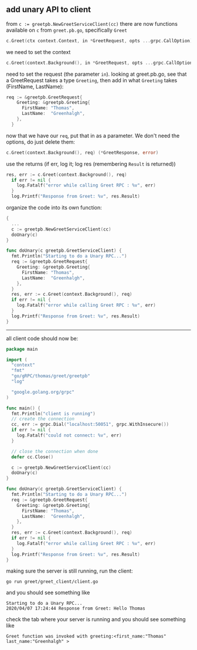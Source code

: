 ## add unary API to client

from `c := greetpb.NewGreetServiceClient(cc)` there are now functions available on `c` from `greet.pb.go`, specifically `Greet`

```go
c.Greet(ctx context.Context, in *GreetRequest, opts ...grpc.CallOption) (*GreetResponse, error)
```

we need to set the context

```go
c.Greet(context.Background(), in *GreetRequest, opts ...grpc.CallOption) (*GreetResponse, error)
```

need to set the request (the parameter `in`). looking at greet.pb.go, see that a GreetRequest takes a type `Greeting`, then add in what `Greeting` takes (FirstName, LastName):

```go
req := &greetpb.GreetRequest{
    Greeting: &greetpb.Greeting{
      FirstName: "Thomas",
      LastName:  "Greenhalgh",
    },
  }
```

now that we have our `req`, put that in as a parameter. We don't need the options, do just delete them:

```go
c.Greet(context.Background(), req) (*GreetResponse, error)
```

use the returns (if err, log it; log res (remembering `Result` is returned))

```go
res, err := c.Greet(context.Background(), req)
  if err != nil {
    log.Fatalf("error while calling Greet RPC : %v", err)
  }
  log.Printf("Response from Greet: %v", res.Result)
```

organize the code into its own function:

```go
{
  ...
  c := greetpb.NewGreetServiceClient(cc)
  doUnary(c)
}

func doUnary(c greetpb.GreetServiceClient) {
  fmt.Println("Starting to do a Unary RPC...")
  req := &greetpb.GreetRequest{
    Greeting: &greetpb.Greeting{
      FirstName: "Thomas",
      LastName:  "Greenhalgh",
    },
  }
  res, err := c.Greet(context.Background(), req)
  if err != nil {
    log.Fatalf("error while calling Greet RPC : %v", err)
  }
  log.Printf("Response from Greet: %v", res.Result)
}
```

---
all client code should now be:

```go
package main

import (
  "context"
  "fmt"
  "go/gRPC/thomas/greet/greetpb"
  "log"

  "google.golang.org/grpc"
)

func main() {
  fmt.Println("client is running")
  // create the connection
  cc, err := grpc.Dial("localhost:50051", grpc.WithInsecure())
  if err != nil {
    log.Fatalf("could not connect: %v", err)
  }

  // close the connection when done
  defer cc.Close()

  c := greetpb.NewGreetServiceClient(cc)
  doUnary(c)
}

func doUnary(c greetpb.GreetServiceClient) {
  fmt.Println("Starting to do a Unary RPC...")
  req := &greetpb.GreetRequest{
    Greeting: &greetpb.Greeting{
      FirstName: "Thomas",
      LastName:  "Greenhalgh",
    },
  }
  res, err := c.Greet(context.Background(), req)
  if err != nil {
    log.Fatalf("error while calling Greet RPC : %v", err)
  }
  log.Printf("Response from Greet: %v", res.Result)
}
```

making sure the server is still running, run the client:

`go run greet/greet_client/client.go`

and you should see something like

```text
Starting to do a Unary RPC...
2020/04/07 17:24:44 Response from Greet: Hello Thomas
```

check the tab where your server is running and you should see something like

```text
Greet function was invoked with greeting:<first_name:"Thomas" last_name:"Greenhalgh" >
```
